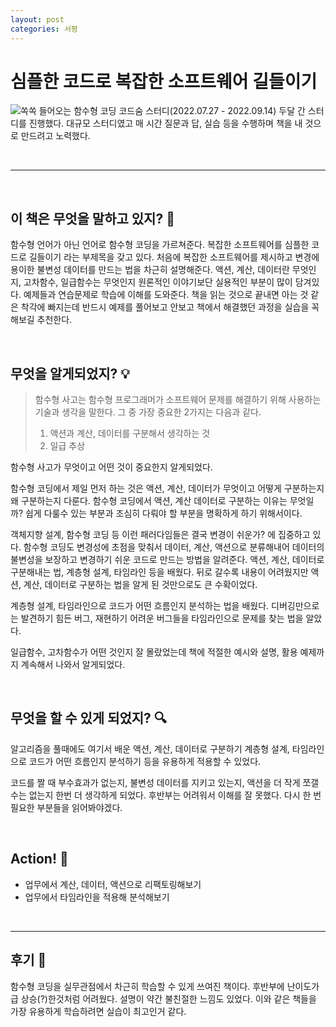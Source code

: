```yaml
---
layout: post
categories: 서평
---
```

# 심플한 코드로 복잡한 소프트웨어 길들이기

![쏙쏙 들어오는 함수형 코딩](http://image.yes24.com/goods/108748841/L)
코드숨 스터디(2022.07.27 - 2022.09.14) 두달 간 스터디를 진행했다. 대규모 스터디였고 매 시간 질문과 답, 실습 등을 수행하며 책을 내 것으로 만드려고 노력했다. 

<br>

***

<br>

## 이 책은 무엇을 말하고 있지? 🤔

함수형 언어가 아닌 언어로 함수형 코딩을 가르쳐준다. 복잡한 소프트웨어를 심플한 코드로 길들이기 라는 부제목을 갖고 있다. 처음에 복잡한 소프트웨어를 제시하고 변경에 용이한 불변성 데이터를 만드는 법을 차근히 설명해준다. 액션,  계산, 데이터란 무엇인지, 고차함수, 일급함수는 무엇인지 원론적인 이야기보단 실용적인 부분이 많이 담겨있다. 예제들과 연습문제로 학습에 이해를 도와준다. 책을 읽는 것으로 끝내면 아는 것 같은 착각에 빠지는데 반드시 예제를 풀어보고 안보고 책에서 해결했던 과정을 실습을 꼭 해보길 추천한다. 

<br>

## 무엇을 알게되었지? 💡

>함수형 사고는 함수형 프로그래머가 소프트웨어 문제를 해결하기 위해 사용하는 기술과 생각을 말한다. 그 중 가장 중요한 2가지는 다음과 같다. 
>
>1. 액션과 계산, 데이터를 구분해서 생각하는 것 
>2. 일급 추상
>
함수형 사고가 무엇이고 어떤 것이 중요한지 알게되었다. 

함수형 코딩에서 제일 먼저 하는 것은 액션, 계산, 데이터가 무엇이고 어떻게 구분하는지 왜 구분하는지 다룬다. 
함수형 코딩에서 액션, 계산 데이터로 구분하는 이유는 무엇일까? 쉽게 다룰수 있는 부분과 조심히 다뤄야 할 부분을 명확하게 하기 위해서이다. 

객체지향 설계, 함수형 코딩 등 이런 패러다임들은 결국 변경이 쉬운가? 에 집중하고 있다. 함수형 코딩도 변경성에 초점을 맞춰서 데이터, 계산, 액션으로 분류해내어 데이터의 불변성을 보장하고 변경하기 쉬운 코드로 만드는 방법을 알려준다. 액션, 계산, 데이터로 구분해내는 법, 계층형 설계, 타임라인 등을 배웠다. 뒤로 갈수록 내용이 어려웠지만 액션, 계산, 데이터로 구분하는 법을 알게 된 것만으로도 큰 수확이었다.

계층형 설계, 타임라인으로 코드가 어떤 흐름인지 분석하는 법을 배웠다. 디버깅만으로는 발견하기 힘든 버그, 재현하기 어려운 버그들을 타임라인으로 문제를 찾는 법을 알았다. 

일급함수, 고차함수가 어떤 것인지 잘 몰랐었는데 책에 적절한 예시와 설명, 활용 예제까지 계속해서 나와서 알게되었다. 

<br>

## 무엇을 할 수 있게 되었지? 🔍

알고리즘을 풀때에도 여기서 배운 액션, 계산, 데이터로 구분하기 계층형 설계, 타임라인으로 코드가 어떤 흐름인지 분석하기 등을 유용하게 적용할 수 있었다. 

코드를 짤 때 부수효과가 없는지, 불변성 데이터를 지키고 있는지, 액션을 더 작게 쪼갤 수는 없는지 한번 더 생각하게 되었다. 후반부는 어려워서 이해를 잘 못했다. 다시 한 번 필요한 부분들을 읽어봐야겠다.

<br>

## Action! 🎈
* 업무에서 계산, 데이터, 액션으로 리팩토링해보기 
* 업무에서 타임라인을 적용해 분석해보기

<br>

***

## 후기 📝

함수형 코딩을 실무관점에서 차근히 학습할 수 있게 쓰여진 책이다. 후반부에 난이도가 급 상승(?)한것처럼 어려웠다. 설명이 약간 불친절한 느낌도 있었다. 이와 같은 책들을 가장 유용하게 학습하려면 실습이 최고인거 같다. 
